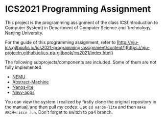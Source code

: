 # ICS2021 Programming Assignment

This project is the programming assignment of the class ICS(Introduction to Computer System)
in Department of Computer Science and Technology, Nanjing University.

For the guide of this programming assignment,
refer to [http://nju-ics.gitbooks.io/ics2021-programming-assignment/content/](https://nju-projectn.github.io/ics-pa-gitbook/ics2021/index.html)

The following subprojects/components are included. Some of them are not fully implemented.
* [NEMU](https://github.com/NJU-ProjectN/nemu)
* [Abstract-Machine](https://github.com/NJU-ProjectN/abstract-machine)
* [Nanos-lite](https://github.com/NJU-ProjectN/nanos-lite)
* [Navy-apps](https://github.com/NJU-ProjectN/navy-apps)

You can view the system I realized by firstly clone the original repository in the manual, and then pull my codes. Use ``cd nanos-lite`` and then ``make ARCH=riscv run``. Don't forget to switch to pa4 branch.
